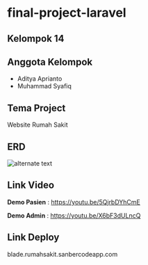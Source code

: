 # final-project-laravel



## Kelompok 14


## Anggota Kelompok

- Aditya Aprianto
- Muhammad Syafiq


## Tema Project

Website Rumah Sakit

## ERD

![alternate text](https://gitlab.com/adityaaprianto97/final-project-laravel/-/raw/main/public/entity-relationship-diagram/ERD%20-%20Hospital.png)

## Link Video

**Demo Pasien** :
https://youtu.be/5QjrbDYhCmE

**Demo Admin** :
https://youtu.be/X6bF3dULncQ

## Link Deploy

blade.rumahsakit.sanbercodeapp.com	
